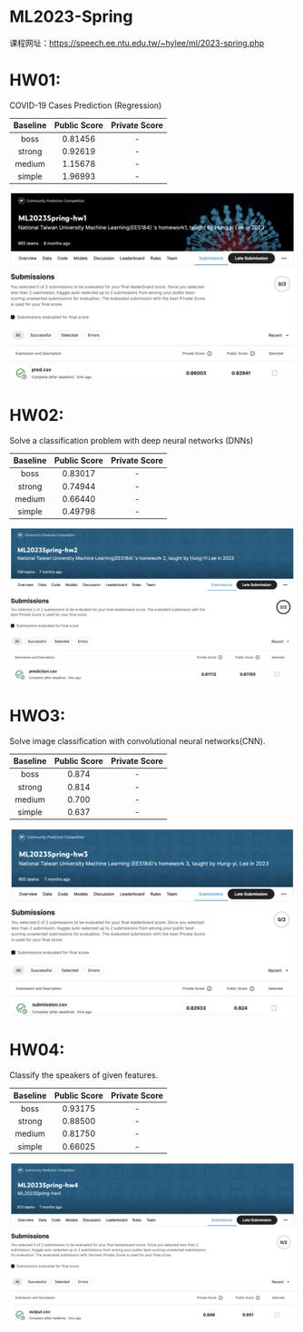 # ML2023-Spring
课程网址：https://speech.ee.ntu.edu.tw/~hylee/ml/2023-spring.php
# HW01:
COVID-19 Cases Prediction (Regression)

| Baseline | Public Score | Private Score |
| :----: | :----: | :----: |
| boss | 0.81456 | - |
| strong | 0.92619 | - |
| medium | 1.15678 | - |
| simple | 1.96993 | - |

![img](ML2023-HW01/leaderboard.png)

# HW02:
Solve a classification problem with deep neural networks (DNNs)

| Baseline | Public Score | Private Score |
| :----: | :----: | :----: |
| boss | 0.83017 | - |
| strong | 0.74944 | - |
| medium | 0.66440 | - |
| simple | 0.49798 | - |

![img](ML2023-HW02/leaderboard.png)

# HWO3:
Solve image classification with convolutional neural networks(CNN).

| Baseline | Public Score | Private Score |
| :----: | :----: | :----: |
| boss | 0.874 | - |
| strong | 0.814 | - |
| medium | 0.700 | - |
| simple | 0.637 | - |

![img](ML2023-HW03/leaderboard.png)

# HW04:
Classify the speakers of given features. 

| Baseline | Public Score | Private Score |
| :----: | :----: | :----: |
| boss | 0.93175 | - |
| strong | 0.88500 | - |
| medium | 0.81750 | - |
| simple | 0.66025 | - |

![img](ML2023-HW04/leaderboard.png)